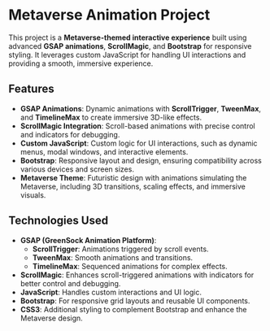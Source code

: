 # Metaverse Animation Project

This project is a **Metaverse-themed interactive experience** built using advanced **GSAP animations**, **ScrollMagic**, and **Bootstrap** for responsive styling. It leverages custom JavaScript for handling UI interactions and providing a smooth, immersive experience.

## Features

- **GSAP Animations**: Dynamic animations with **ScrollTrigger**, **TweenMax**, and **TimelineMax** to create immersive 3D-like effects.
- **ScrollMagic Integration**: Scroll-based animations with precise control and indicators for debugging.
- **Custom JavaScript**: Custom logic for UI interactions, such as dynamic menus, modal windows, and interactive elements.
- **Bootstrap**: Responsive layout and design, ensuring compatibility across various devices and screen sizes.
- **Metaverse Theme**: Futuristic design with animations simulating the Metaverse, including 3D transitions, scaling effects, and immersive visuals.

## Technologies Used

- **GSAP (GreenSock Animation Platform)**:
  - **ScrollTrigger**: Animations triggered by scroll events.
  - **TweenMax**: Smooth animations and transitions.
  - **TimelineMax**: Sequenced animations for complex effects.
- **ScrollMagic**: Enhances scroll-triggered animations with indicators for better control and debugging.
- **JavaScript**: Handles custom interactions and UI logic.
- **Bootstrap**: For responsive grid layouts and reusable UI components.
- **CSS3**: Additional styling to complement Bootstrap and enhance the Metaverse design.
